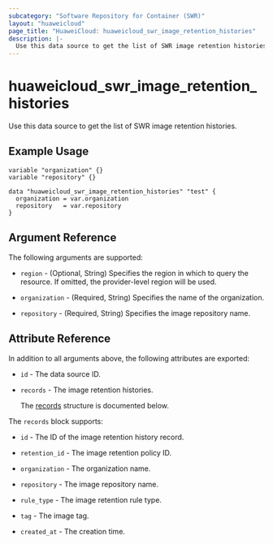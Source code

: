 ```yaml
---
subcategory: "Software Repository for Container (SWR)"
layout: "huaweicloud"
page_title: "HuaweiCloud: huaweicloud_swr_image_retention_histories"
description: |-
  Use this data source to get the list of SWR image retention histories.
---
```


# huaweicloud_swr_image_retention_histories

Use this data source to get the list of SWR image retention histories.

## Example Usage

```hcl
variable "organization" {}
variable "repository" {}

data "huaweicloud_swr_image_retention_histories" "test" {
  organization = var.organization
  repository   = var.repository
}
```

## Argument Reference

The following arguments are supported:

* `region` - (Optional, String) Specifies the region in which to query the resource.
  If omitted, the provider-level region will be used.

* `organization` - (Required, String) Specifies the name of the organization.

* `repository` - (Required, String) Specifies the image repository name.

## Attribute Reference

In addition to all arguments above, the following attributes are exported:

* `id` - The data source ID.

* `records` - The image retention histories.

  The [records](#records_struct) structure is documented below.

<a name="records_struct"></a>
The `records` block supports:

* `id` - The ID of the image retention history record.

* `retention_id` - The image retention policy ID.

* `organization` - The organization name.

* `repository` - The image repository name.

* `rule_type` - The image retention rule type.

* `tag` - The image tag.

* `created_at` - The creation time.

